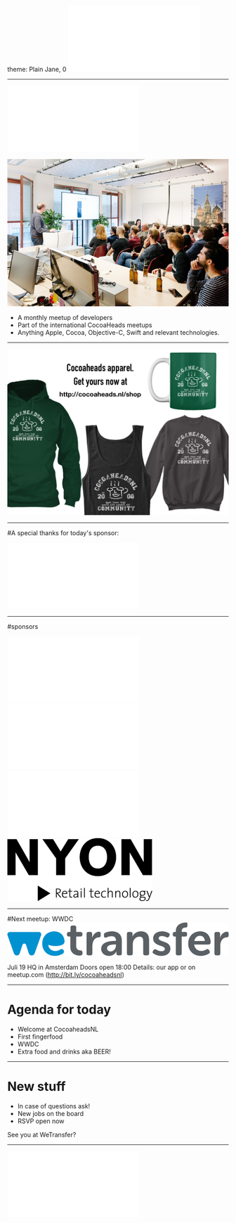 theme: Plain Jane, 0
 ![fit 150%](../../Logos/CocoaHeadsNL.pdf)

---

![right](../../Logos/CocoaHeadsNL.pdf)

![inline fit](../../Images/4.jpg)

- A monthly meetup of developers
- Part of the international CocoaHeads meetups
- Anything Apple, Cocoa, Objective-C, Swift and relevant technologies.

---

![fit](../../Images/swag.png)

---

#A special thanks for today's sponsor:

![inline fit](../../Logos/theCapitals.pdf)

---

#sponsors

![inline fit 40%](../../Logos/theCapitals.pdf)![inline fit 60%](../../Logos/egeniq.pdf)
![inline fit 300%](../../Logos/xebia.pdf)![inline fit 80%](../../Logos/logo-nyon_black_website.png)

---

#Next meetup: WWDC 
![inline](../../Logos/wetransfer.png)

Juli 19
HQ in Amsterdam
Doors open 18:00
Details: our app or on meetup.com (http://bit.ly/cocoaheadsnl)

---

# Agenda for today

- Welcome at CocoaheadsNL
- First fingerfood
- WWDC
- Extra food and drinks aka BEER!

---

# New stuff

- In case of questions ask!
- New jobs on the board
- RSVP open now

See you at WeTransfer?

---

![inline fit](../../Logos/theCapitals.pdf)


